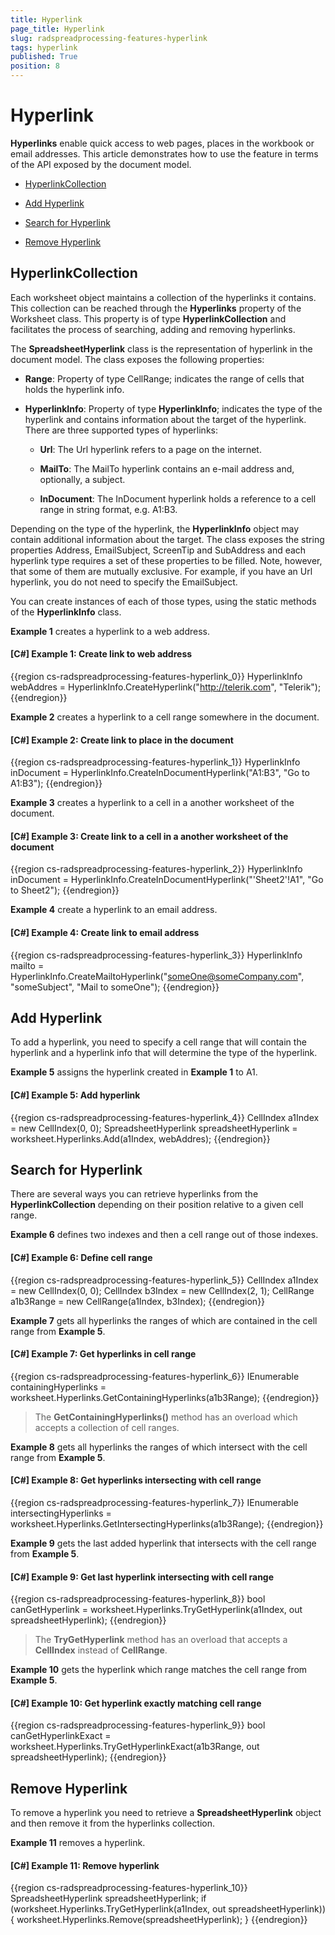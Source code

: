 ```yaml
---
title: Hyperlink
page_title: Hyperlink
slug: radspreadprocessing-features-hyperlink
tags: hyperlink
published: True
position: 8
---
```


# Hyperlink



__Hyperlinks__ enable quick access to web pages, places in the workbook or email addresses. This article demonstrates how to use the feature in terms of the API exposed by the document model.
      

* [HyperlinkCollection](#hyperlinkcollection)

* [Add Hyperlink](#add-hyperlink)

* [Search for Hyperlink](#search-for-hyperlink)

* [Remove Hyperlink](#remove-hyperlink)

## HyperlinkCollection

Each worksheet object maintains a collection of the hyperlinks it contains. This collection can be reached through the __Hyperlinks__ property of the Worksheet class. This property is of type __HyperlinkCollection__ and facilitates the process of searching, adding and removing hyperlinks.
        

The __SpreadsheetHyperlink__ class is the representation of hyperlink in the document model. The class exposes the following properties:
        

* __Range__: Property of type CellRange; indicates the range of cells that holds the hyperlink info.
            

* __HyperlinkInfo__: Property of type __HyperlinkInfo__; indicates the type of the hyperlink and contains information about the target of the hyperlink. There are three supported types of hyperlinks:
            

	* __Url__: The Url hyperlink refers to a page on the internet.
	                
	
	* __MailTo__: The MailTo hyperlink contains an e-mail address and, optionally, a subject.
	                
	
	* __InDocument__: The InDocument hyperlink holds a reference to a cell range in string format, e.g. A1:B3.
                

Depending on the type of the hyperlink, the __HyperlinkInfo__ object may contain additional information about the target. The class exposes the string properties Address, EmailSubject, ScreenTip and SubAddress and each hyperlink type requires a set of these properties to be filled. Note, however, that some of them are mutually exclusive. For example, if you have an Url hyperlink, you do not need to specify the EmailSubject.
        

You can create instances of each of those types, using the static methods of the __HyperlinkInfo__ class.
        

__Example 1__ creates a hyperlink to a web address.
        

#### __[C#] Example 1: Create link to web address__

{{region cs-radspreadprocessing-features-hyperlink_0}}
	HyperlinkInfo webAddres = HyperlinkInfo.CreateHyperlink("http://telerik.com", "Telerik");
{{endregion}}



__Example 2__ creates a hyperlink to a cell range somewhere in the document.
        

#### __[C#] Example 2: Create link to place in the document__

{{region cs-radspreadprocessing-features-hyperlink_1}}
	HyperlinkInfo inDocument = HyperlinkInfo.CreateInDocumentHyperlink("A1:B3", "Go to A1:B3");
{{endregion}}


__Example 3__ creates a hyperlink to a cell in a another worksheet of the document.


#### __[C#] Example 3: Create link to a cell in a another worksheet of the document__

{{region cs-radspreadprocessing-features-hyperlink_2}}
	HyperlinkInfo inDocument = HyperlinkInfo.CreateInDocumentHyperlink("'Sheet2'!A1", "Go to Sheet2");
{{endregion}}



__Example 4__ create a hyperlink to an email address.
        

#### __[C#] Example 4: Create link to email address__

{{region cs-radspreadprocessing-features-hyperlink_3}}
	HyperlinkInfo mailto = HyperlinkInfo.CreateMailtoHyperlink("someOne@someCompany.com", "someSubject", "Mail to someOne");
{{endregion}}



## Add Hyperlink

To add a hyperlink, you need to specify a cell range that will contain the hyperlink and a hyperlink info that will determine the type of the hyperlink.
        

__Example 5__ assigns the hyperlink created in __Example 1__ to A1.
        

#### __[C#] Example 5: Add hyperlink__

{{region cs-radspreadprocessing-features-hyperlink_4}}
	CellIndex a1Index = new CellIndex(0, 0);
	SpreadsheetHyperlink spreadsheetHyperlink = worksheet.Hyperlinks.Add(a1Index, webAddres);
{{endregion}}



## Search for Hyperlink

There are several ways you can retrieve hyperlinks from the __HyperlinkCollection__ depending on their position relative to a given cell range.
        

__Example 6__ defines two indexes and then a cell range out of those indexes.
        

#### __[C#] Example 6: Define cell range__

{{region cs-radspreadprocessing-features-hyperlink_5}}
	CellIndex a1Index = new CellIndex(0, 0);
	CellIndex b3Index = new CellIndex(2, 1);
	CellRange a1b3Range = new CellRange(a1Index, b3Index);
{{endregion}}



 __Example 7__ gets all hyperlinks the ranges of which are contained in the cell range from __Example 5__.
            

#### __[C#] Example 7: Get hyperlinks in cell range__

{{region cs-radspreadprocessing-features-hyperlink_6}}
	IEnumerable<SpreadsheetHyperlink> containingHyperlinks = worksheet.Hyperlinks.GetContainingHyperlinks(a1b3Range);
{{endregion}}



>The __GetContainingHyperlinks()__ method has an overload which accepts a collection of cell ranges.
              

 __Example 8__ gets all hyperlinks the ranges of which intersect with the cell range from __Example 5__.
            

#### __[C#] Example 8: Get hyperlinks intersecting with cell range__

{{region cs-radspreadprocessing-features-hyperlink_7}}
	IEnumerable<SpreadsheetHyperlink> intersectingHyperlinks = worksheet.Hyperlinks.GetIntersectingHyperlinks(a1b3Range);
{{endregion}}



 __Example 9__ gets the last added hyperlink that intersects with the cell range from __Example 5__.
            

#### __[C#] Example 9: Get last hyperlink intersecting with cell range__

{{region cs-radspreadprocessing-features-hyperlink_8}}
	bool canGetHyperlink = worksheet.Hyperlinks.TryGetHyperlink(a1Index, out spreadsheetHyperlink);
{{endregion}}



>The __TryGetHyperlink__ method has an overload that accepts a __CellIndex__ instead of __CellRange__.
              

 __Example 10__ gets the hyperlink which range matches the cell range from __Example 5__.
            

#### __[C#] Example 10: Get hyperlink exactly matching cell range__

{{region cs-radspreadprocessing-features-hyperlink_9}}
	bool canGetHyperlinkExact = worksheet.Hyperlinks.TryGetHyperlinkExact(a1b3Range, out spreadsheetHyperlink);
{{endregion}}



## Remove Hyperlink

To remove a hyperlink you need to retrieve a __SpreadsheetHyperlink__ object and then remove it from the hyperlinks collection.
        

__Example 11__ removes a hyperlink.
        

#### __[C#] Example 11: Remove hyperlink__

{{region cs-radspreadprocessing-features-hyperlink_10}}
	SpreadsheetHyperlink spreadsheetHyperlink;
	if (worksheet.Hyperlinks.TryGetHyperlink(a1Index, out spreadsheetHyperlink))
	{
	    worksheet.Hyperlinks.Remove(spreadsheetHyperlink);
	}
{{endregion}}


